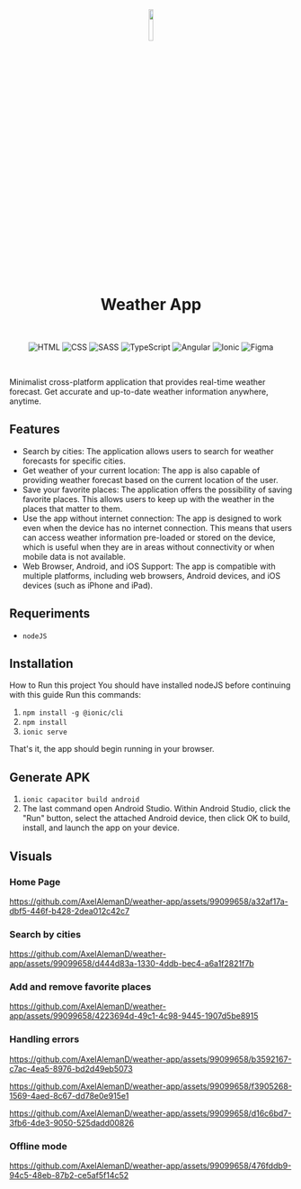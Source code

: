<div align="center">
<img src="https://github-production-user-asset-6210df.s3.amazonaws.com/99099658/244470881-331c4361-0862-4240-a6da-0a9f288ad6ed.png?X-Amz-Algorithm=AWS4-HMAC-SHA256&X-Amz-Credential=AKIAIWNJYAX4CSVEH53A%2F20230608%2Fus-east-1%2Fs3%2Faws4_request&X-Amz-Date=20230608T182630Z&X-Amz-Expires=300&X-Amz-Signature=054483f9e9c27c8a94af7f21e023e3c4351220fd3ef435446aef63d7f00d3cde&X-Amz-SignedHeaders=host&actor_id=99099658&key_id=0&repo_id=641946539" width="12%">
  <h1>Weather App</h1>

  <br>  
  
   ![HTML](https://img.shields.io/badge/HTML5-E34F26?style=for-the-badge&logo=html5&logoColor=white) 
  ![CSS](https://img.shields.io/badge/CSS3-1572B6?style=for-the-badge&logo=css3&logoColor=white) 
  ![SASS](https://img.shields.io/badge/SASS-hotpink.svg?style=for-the-badge&logo=SASS&logoColor=white)
  ![TypeScript](https://img.shields.io/badge/typescript-%23007ACC.svg?style=for-the-badge&logo=typescript&logoColor=white)
  ![Angular](https://img.shields.io/badge/angular-%23DD0031.svg?style=for-the-badge&logo=angular&logoColor=white)
  ![Ionic](https://img.shields.io/badge/Ionic-%233880FF.svg?style=for-the-badge&logo=Ionic&logoColor=white)
  ![Figma](https://img.shields.io/badge/figma-%23F24E1E.svg?style=for-the-badge&logo=figma&logoColor=white) 
  
</div>

<br>

Minimalist cross-platform application that provides real-time weather forecast. Get accurate and up-to-date weather information anywhere, anytime.

## Features

* Search by cities: The application allows users to search for weather forecasts for specific cities.
* Get weather of your current location: The app is also capable of providing weather forecast based on the current location of the user.
* Save your favorite places: The application offers the possibility of saving favorite places. This allows users to keep up with the weather in the places that matter to them.
* Use the app without internet connection: The app is designed to work even when the device has no internet connection. This means that users can access weather information pre-loaded or stored on the device, which is useful when they are in areas without connectivity or when mobile data is not available.
* Web Browser, Android, and iOS Support: The app is compatible with multiple platforms, including web browsers, Android devices, and iOS devices (such as iPhone and iPad).

## Requeriments
* `nodeJS`

## Installation
How to Run this project
You should have installed nodeJS before continuing with this guide Run this commands:

1. `npm install -g @ionic/cli`
2. `npm install`
3. `ionic serve`

That's it, the app should begin running in your browser.

## Generate APK
1. `ionic capacitor build android`
2. The last command open Android Studio. Within Android Studio, click the "Run" button, select the attached Android device, then click OK to build, install, and launch the app on your device.

## Visuals
### Home Page
https://github.com/AxelAlemanD/weather-app/assets/99099658/a32af17a-dbf5-446f-b428-2dea012c42c7

### Search by cities
https://github.com/AxelAlemanD/weather-app/assets/99099658/d444d83a-1330-4ddb-bec4-a6a1f2821f7b

### Add and remove favorite places
https://github.com/AxelAlemanD/weather-app/assets/99099658/4223694d-49c1-4c98-9445-1907d5be8915

### Handling errors
https://github.com/AxelAlemanD/weather-app/assets/99099658/b3592167-c7ac-4ea5-8976-bd2d49eb5073

https://github.com/AxelAlemanD/weather-app/assets/99099658/f3905268-1569-4aed-8c67-dd78e0e915e1

https://github.com/AxelAlemanD/weather-app/assets/99099658/d16c6bd7-3fb6-4de3-9050-525dadd00826

### Offline mode
https://github.com/AxelAlemanD/weather-app/assets/99099658/476fddb9-94c5-48eb-87b2-ce5af5f14c52
